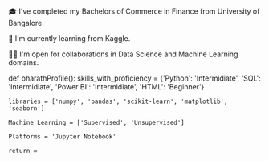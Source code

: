 🎓 I've completed my Bachelors of Commerce in Finance from University of Bangalore.

🌱 I'm currently learning from Kaggle.

🤝🏻 I'm open for collaborations in Data Science and Machine Learning domains.

def bharathProfile():
	skills_with_proficiency = {'Python': 'Intermidiate', 'SQL': 'Intermidiate', 'Power BI': 'Intermidiate', 'HTML': 'Beginner'}
	
	libraries = ['numpy', 'pandas', 'scikit-learn', 'matplotlib', 'seaborn']
	
	Machine Learning = ['Supervised', 'Unsupervised']
	
	Platforms = 'Jupyter Notebook'
	
	return ∞


